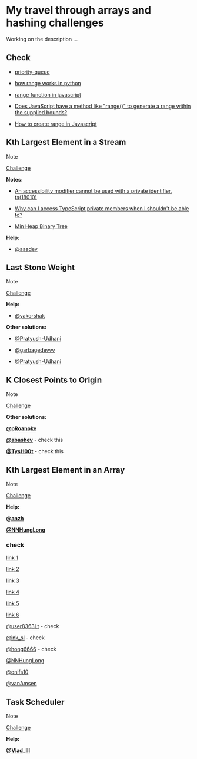 # My travel through arrays and hashing challenges

Working on the description ...

## Check

- [priority-queue](https://github.com/datastructures-js/priority-queue)

- [how range works in python](https://www.google.com/search?client=firefox-b-d&q=how+range+works+in+python)

- [range function in javascript](https://www.google.com/search?client=firefox-b-d&q=range+function+in+javascript)

- [Does JavaScript have a method like "range()" to generate a range within the supplied bounds?](https://stackoverflow.com/questions/3895478/does-javascript-have-a-method-like-range-to-generate-a-range-within-the-supp)

- [How to create range in Javascript](https://dev.to/ycmjason/how-to-create-range-in-javascript-539i)

## Kth Largest Element in a Stream

> [!NOTE]
> [Challenge](https://leetcode.com/problems/kth-largest-element-in-a-stream/description/)

**Notes:**

- [An accessibility modifier cannot be used with a private identifier. ts(18010)](https://github.com/microsoft/TypeScript/issues/44870)

- [Why can I access TypeScript private members when I shouldn't be able to?](https://stackoverflow.com/questions/12713659/why-can-i-access-typescript-private-members-when-i-shouldnt-be-able-to)

- [Min Heap Binary Tree](https://www.digitalocean.com/community/tutorials/min-heap-binary-tree)

**Help:**

- [@aaadev](https://leetcode.com/problems/kth-largest-element-in-a-stream/solutions/4779845/beats-89-81-efficient-kth-largest-element-in-a-stream-using-heap-typescript-javascript-ts-js/)

## Last Stone Weight

> [!NOTE]
> [Challenge](https://leetcode.com/problems/kth-largest-element-in-a-stream/description/)

**Help:**

- [@yakorshak](https://leetcode.com/problems/last-stone-weight/solutions/3372797/typescript-javascript-solution-using-heap)

**Other solutions:**

- [@Pratyush-Udhani](https://leetcode.com/problems/last-stone-weight/solutions/4130900/typescript-solution-with-custom-max-heap-recursive-priority-queue)

- [@garbagedevvv](https://leetcode.com/problems/last-stone-weight/solutions/2759701/solution-using-sorting-method-86-faster-typescript-js)

- [@Pratyush-Udhani](https://leetcode.com/problems/last-stone-weight/solutions/4130900/typescript-solution-with-custom-max-heap-recursive-priority-queue)

## K Closest Points to Origin

> [!NOTE]
> [Challenge](https://leetcode.com/problems/kth-largest-element-in-a-stream/description/)

**Other solutions:**

**[@pRoanoke](https://leetcode.com/problems/k-closest-points-to-origin/solutions/4868666/short-and-clean-typescript-solution-comparator-function)**

**[@abashev](https://leetcode.com/problems/k-closest-points-to-origin/solutions/1988444/typescript-solution)** - check this

**[@TysH00t](https://leetcode.com/problems/k-closest-points-to-origin/solutions/3759903/typescript-maxheap-o-k-log-n)** - check this

## Kth Largest Element in an Array

> [!NOTE]
> [Challenge](https://leetcode.com/problems/kth-largest-element-in-an-array/description/)

**Help:**

**[@anzh](https://leetcode.com/problems/kth-largest-element-in-an-array/solutions/1138121/ts-js-70-faster-50-less-space-partial-quicksort-hoare-partition)**

**[@NNHungLong](https://leetcode.com/problems/kth-largest-element-in-an-array/solutions/4663943/quick-select-beat-98-typescript)**

### check

[link 1](https://leetcode.com/problems/kth-largest-element-in-an-array/solutions/4832956/kth-largest-element-in-an-array-without-sorting-heaps/)

[link 2](https://leetcode.com/problems/kth-largest-element-in-an-array/solutions/4548529/heap-based-solution)

[link 3](https://leetcode.com/problems/kth-largest-element-in-an-array/solutions/4640675/typescript-solution-with-simulated-heap-beats-82)

[link 4](https://leetcode.com/problems/kth-largest-element-in-an-array/solutions/4769837/can-someone-tell-what-s-wrong-in-this-over-time-limit)

[link 5](https://leetcode.com/problems/kth-largest-element-in-an-array/solutions/4679579/keeping-a-heap-with-size-of-k)

[link 6](https://leetcode.com/problems/kth-largest-element-in-an-array/solutions/4663943/quick-select-beat-98-typescript)

[@user8363Lt](https://leetcode.com/problems/kth-largest-element-in-an-array/solutions/4640675/typescript-solution-with-simulated-heap-beats-82) - check

[@ink_sl](https://leetcode.com/problems/kth-largest-element-in-an-array/solutions/4832956/kth-largest-element-in-an-array-without-sorting-heaps) - check

[@hong6666](https://leetcode.com/problems/kth-largest-element-in-an-array/solutions/4769837/can-someone-tell-what-s-wrong-in-this-over-time-limit) - check

[@NNHungLong](https://leetcode.com/problems/kth-largest-element-in-an-array/solutions/4663943/quick-select-beat-98-typescript)

[@onifs10](https://leetcode.com/problems/kth-largest-element-in-an-array/solutions/3909485/typescript-quick-select-sorting)

[@vanAmsen](https://leetcode.com/problems/kth-largest-element-in-an-array/solutions/3906260/100-3-approaches-video-heap-quickselect-sorting)

## Task Scheduler

> [!NOTE]
> [Challenge](https://leetcode.com/problems/task-scheduler/description/)

**Help:**

**[@Vlad_III](https://leetcode.com/problems/task-scheduler/solutions/4895280/typescript-no-heap-no-queue-simple-object-based-solution-o-n)**
